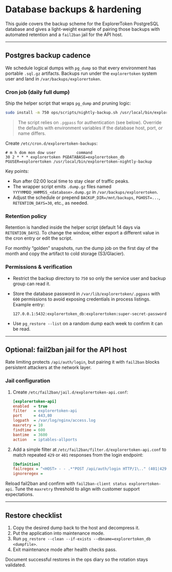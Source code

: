# Database backups & hardening

This guide covers the backup scheme for the ExplorerToken PostgreSQL database and gives a light-weight example of pairing those backups with automated retention and a `fail2ban` jail for the API host.

---

## Postgres backup cadence

We schedule logical dumps with `pg_dump` so that every environment has portable `.sql.gz` artifacts. Backups run under the `explorertoken` system user and land in `/var/backups/explorertoken`.

### Cron job (daily full dump)

Ship the helper script that wraps `pg_dump` and pruning logic:

```bash
sudo install -m 750 ops/scripts/nightly-backup.sh /usr/local/bin/explorertoken-nightly-backup
```

> The script relies on `.pgpass` for authentication (see below). Override the defaults with environment variables if the database host, port, or name differs.

Create `/etc/cron.d/explorertoken-backups`:

```
# m h dom mon dow user         command
30 2 * * * explorertoken PGDATABASE=explorertoken_db PGUSER=explorertoken /usr/local/bin/explorertoken-nightly-backup
```

Key points:

- Run after 02:00 local time to stay clear of traffic peaks.
- The wrapper script emits `.dump.gz` files named `YYYYMMDD_HHMMSS_<database>.dump.gz` in `/var/backups/explorertoken`.
- Adjust the schedule or prepend `BACKUP_DIR=/mnt/backups`, `PGHOST=...`, `RETENTION_DAYS=30`, etc., as needed.

### Retention policy

Retention is handled inside the helper script (default 14 days via `RETENTION_DAYS`). To change the window, either export a different value in the cron entry or edit the script.

For monthly “golden” snapshots, run the dump job on the first day of the month and copy the artifact to cold storage (S3/Glacier).

### Permissions & verification

- Restrict the backup directory to `750` so only the service user and backup group can read it.
- Store the database password in `/var/lib/explorertoken/.pgpass` with `600` permissions to avoid exposing credentials in process listings. Example entry:

  ```
  127.0.0.1:5432:explorertoken_db:explorertoken:super-secret-password
  ```

- Use `pg_restore --list` on a random dump each week to confirm it can be read.

---

## Optional: fail2ban jail for the API host

Rate limiting protects `/api/auth/login`, but pairing it with `fail2ban` blocks persistent attackers at the network layer.

### Jail configuration

1. Create `/etc/fail2ban/jail.d/explorertoken-api.conf`:

   ```ini
   [explorertoken-api]
   enabled  = true
   filter   = explorertoken-api
   port     = 443,80
   logpath  = /var/log/nginx/access.log
   maxretry = 10
   findtime = 600
   bantime  = 3600
   action   = iptables-allports
   ```

2. Add a simple filter at `/etc/fail2ban/filter.d/explorertoken-api.conf` to match repeated `429` or `401` responses from the login endpoint:

   ```ini
   [Definition]
   failregex = ^<HOST> - - .*"POST /api/auth/login HTTP/1\.." (401|429)
   ignoreregex =
   ```

Reload fail2ban and confirm with `fail2ban-client status explorertoken-api`. Tune the `maxretry` threshold to align with customer support expectations.

---

## Restore checklist

1. Copy the desired dump back to the host and decompress it.
2. Put the application into maintenance mode.
3. Run `pg_restore --clean --if-exists --dbname=explorertoken_db <dumpfile>`.
4. Exit maintenance mode after health checks pass.

Document successful restores in the ops diary so the rotation stays validated.
